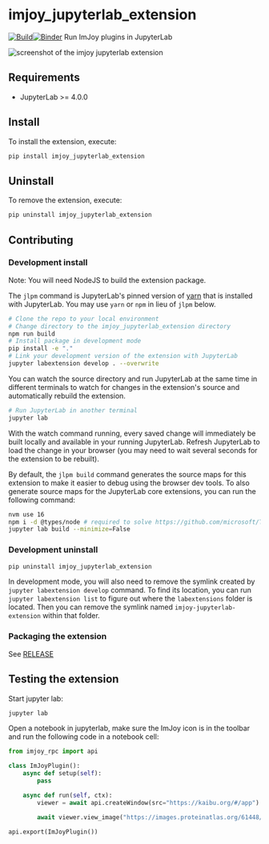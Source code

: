 # imjoy_jupyterlab_extension

[![Build](https://github.com/imjoy-team/imjoy-jupyterlab-extension/actions/workflows/build.yml/badge.svg)](https://github.com/imjoy-team/imjoy-jupyterlab-extension/actions/workflows/build.yml)[![Binder](https://mybinder.org/badge_logo.svg)](https://mybinder.org/v2/gh/imjoy-team/imjoy-jupyterlab-extension.git/main?urlpath=lab)
Run ImJoy plugins in JupyterLab

![screenshot of the imjoy jupyterlab extension](<./docs/Screenshot 2023-11-14 at 11.14.19.png>)

## Requirements

- JupyterLab >= 4.0.0

## Install

To install the extension, execute:

```bash
pip install imjoy_jupyterlab_extension
```

## Uninstall

To remove the extension, execute:

```bash
pip uninstall imjoy_jupyterlab_extension
```

## Contributing

### Development install

Note: You will need NodeJS to build the extension package.

The `jlpm` command is JupyterLab's pinned version of
[yarn](https://yarnpkg.com/) that is installed with JupyterLab. You may use
`yarn` or `npm` in lieu of `jlpm` below.

```bash
# Clone the repo to your local environment
# Change directory to the imjoy_jupyterlab_extension directory
npm run build
# Install package in development mode
pip install -e "."
# Link your development version of the extension with JupyterLab
jupyter labextension develop . --overwrite
```

You can watch the source directory and run JupyterLab at the same time in different terminals to watch for changes in the extension's source and automatically rebuild the extension.

```bash
# Run JupyterLab in another terminal
jupyter lab
```

With the watch command running, every saved change will immediately be built locally and available in your running JupyterLab. Refresh JupyterLab to load the change in your browser (you may need to wait several seconds for the extension to be rebuilt).

By default, the `jlpm build` command generates the source maps for this extension to make it easier to debug using the browser dev tools. To also generate source maps for the JupyterLab core extensions, you can run the following command:

```bash
nvm use 16
npm i -d @types/node # required to solve https://github.com/microsoft/TypeScript/issues/51567
jupyter lab build --minimize=False
```

### Development uninstall

```bash
pip uninstall imjoy_jupyterlab_extension
```

In development mode, you will also need to remove the symlink created by `jupyter labextension develop`
command. To find its location, you can run `jupyter labextension list` to figure out where the `labextensions`
folder is located. Then you can remove the symlink named `imjoy-jupyterlab-extension` within that folder.

### Packaging the extension

See [RELEASE](RELEASE.md)

## Testing the extension

Start jupyter lab:

```bash
jupyter lab
```

Open a notebook in jupyterlab, make sure the ImJoy icon is in the toolbar and run the following code in a notebook cell:

```python
from imjoy_rpc import api

class ImJoyPlugin():
    async def setup(self):
        pass

    async def run(self, ctx):
        viewer = await api.createWindow(src="https://kaibu.org/#/app")

        await viewer.view_image("https://images.proteinatlas.org/61448/1319_C10_2_blue_red_green.jpg")

api.export(ImJoyPlugin())
```
